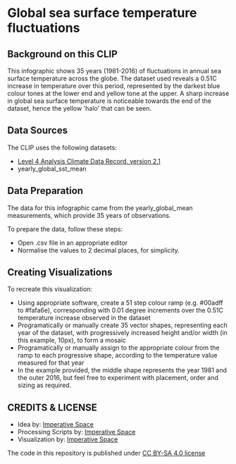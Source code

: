 # Global sea surface temperature fluctuations

## Background on this CLIP

This infographic shows 35 years (1981-2016) of fluctuations in annual sea surface temperature across the globe.  The dataset used reveals a 0.51C increase in temperature over this period, represented by the darkest blue colour tones at the lower end and yellow tone at the upper. A sharp increase in global sea surface temperature is noticeable towards the end of the dataset, hence the yellow 'halo' that can be seen.


## Data Sources

The CLIP uses the following datasets:
- [Level 4 Analysis Climate Data Record, version 2.1](https://catalogue.ceda.ac.uk/uuid/62c0f97b1eac4e0197a674870afe1ee6)
- yearly_global_sst_mean

## Data Preparation

The data for this infographic came from the yearly_global_mean measurements, which provide 35 years of observations.

To prepare the data, follow these steps:
- Open .csv file in an appropriate editor
- Normalise the values to 2 decimal places, for simplicity.

## Creating Visualizations 

To recreate this visualization:
- Using appropriate software, create a 51 step colour ramp (e.g. #00adff to #fafa6e), corresponding with 0.01 degree increments over the 0.51C temperature increase observed in the dataset
- Programatically or manually create 35 vector shapes, representing each year of the dataset, with progressively increased height and/or width (in this example, 10px), to form a mosaic
- Programatically or manually assign to the appropriate colour from the ramp to each progressive shape, according to the temperature value measured for that year
- In the example provided, the middle shape represents the year 1981 and the outer 2016, but feel free to experiment with placement, order and sizing as required.

## CREDITS & LICENSE
- Idea by: [Imperative Space](https://www.imperative.space)
- Processing Scripts by: [Imperative Space](https://www.imperative.space)
- Visualization by: [Imperative Space](https://www.imperative.space)

The code in this repository is published under [CC BY-SA 4.0 license](https://creativecommons.org/licenses/by-sa/4.0/)
